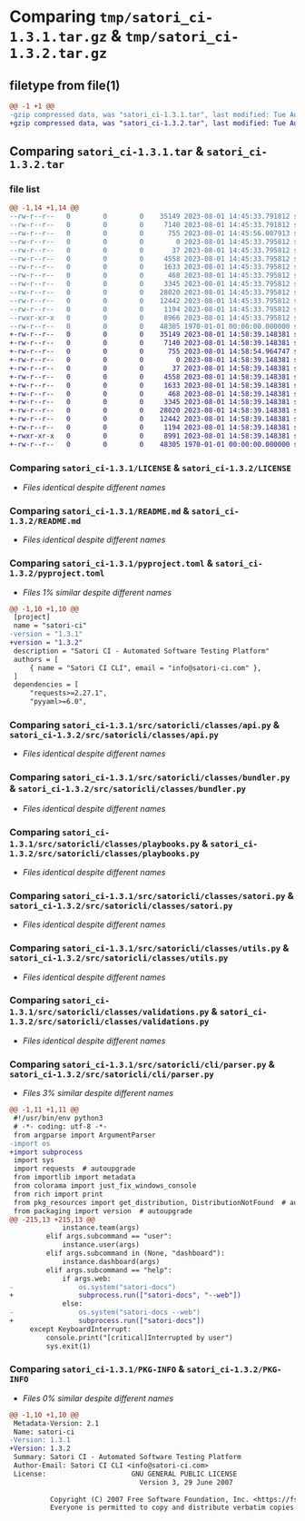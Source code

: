 # Comparing `tmp/satori_ci-1.3.1.tar.gz` & `tmp/satori_ci-1.3.2.tar.gz`

## filetype from file(1)

```diff
@@ -1 +1 @@
-gzip compressed data, was "satori_ci-1.3.1.tar", last modified: Tue Aug  1 14:45:56 2023, max compression
+gzip compressed data, was "satori_ci-1.3.2.tar", last modified: Tue Aug  1 14:58:54 2023, max compression
```

## Comparing `satori_ci-1.3.1.tar` & `satori_ci-1.3.2.tar`

### file list

```diff
@@ -1,14 +1,14 @@
--rw-r--r--   0        0        0    35149 2023-08-01 14:45:33.791812 satori_ci-1.3.1/LICENSE
--rw-r--r--   0        0        0     7140 2023-08-01 14:45:33.791812 satori_ci-1.3.1/README.md
--rw-r--r--   0        0        0      755 2023-08-01 14:45:56.007913 satori_ci-1.3.1/pyproject.toml
--rw-r--r--   0        0        0        0 2023-08-01 14:45:33.795812 satori_ci-1.3.1/src/satoricli/__init__.py
--rw-r--r--   0        0        0       37 2023-08-01 14:45:33.795812 satori_ci-1.3.1/src/satoricli/__main__.py
--rw-r--r--   0        0        0     4558 2023-08-01 14:45:33.795812 satori_ci-1.3.1/src/satoricli/classes/api.py
--rw-r--r--   0        0        0     1633 2023-08-01 14:45:33.795812 satori_ci-1.3.1/src/satoricli/classes/bundler.py
--rw-r--r--   0        0        0      468 2023-08-01 14:45:33.795812 satori_ci-1.3.1/src/satoricli/classes/models.py
--rw-r--r--   0        0        0     3345 2023-08-01 14:45:33.795812 satori_ci-1.3.1/src/satoricli/classes/playbooks.py
--rw-r--r--   0        0        0    28020 2023-08-01 14:45:33.795812 satori_ci-1.3.1/src/satoricli/classes/satori.py
--rw-r--r--   0        0        0    12442 2023-08-01 14:45:33.795812 satori_ci-1.3.1/src/satoricli/classes/utils.py
--rw-r--r--   0        0        0     1194 2023-08-01 14:45:33.795812 satori_ci-1.3.1/src/satoricli/classes/validations.py
--rwxr-xr-x   0        0        0     8966 2023-08-01 14:45:33.795812 satori_ci-1.3.1/src/satoricli/cli/parser.py
--rw-r--r--   0        0        0    48305 1970-01-01 00:00:00.000000 satori_ci-1.3.1/PKG-INFO
+-rw-r--r--   0        0        0    35149 2023-08-01 14:58:39.148381 satori_ci-1.3.2/LICENSE
+-rw-r--r--   0        0        0     7140 2023-08-01 14:58:39.148381 satori_ci-1.3.2/README.md
+-rw-r--r--   0        0        0      755 2023-08-01 14:58:54.964747 satori_ci-1.3.2/pyproject.toml
+-rw-r--r--   0        0        0        0 2023-08-01 14:58:39.148381 satori_ci-1.3.2/src/satoricli/__init__.py
+-rw-r--r--   0        0        0       37 2023-08-01 14:58:39.148381 satori_ci-1.3.2/src/satoricli/__main__.py
+-rw-r--r--   0        0        0     4558 2023-08-01 14:58:39.148381 satori_ci-1.3.2/src/satoricli/classes/api.py
+-rw-r--r--   0        0        0     1633 2023-08-01 14:58:39.148381 satori_ci-1.3.2/src/satoricli/classes/bundler.py
+-rw-r--r--   0        0        0      468 2023-08-01 14:58:39.148381 satori_ci-1.3.2/src/satoricli/classes/models.py
+-rw-r--r--   0        0        0     3345 2023-08-01 14:58:39.148381 satori_ci-1.3.2/src/satoricli/classes/playbooks.py
+-rw-r--r--   0        0        0    28020 2023-08-01 14:58:39.148381 satori_ci-1.3.2/src/satoricli/classes/satori.py
+-rw-r--r--   0        0        0    12442 2023-08-01 14:58:39.148381 satori_ci-1.3.2/src/satoricli/classes/utils.py
+-rw-r--r--   0        0        0     1194 2023-08-01 14:58:39.148381 satori_ci-1.3.2/src/satoricli/classes/validations.py
+-rwxr-xr-x   0        0        0     8991 2023-08-01 14:58:39.148381 satori_ci-1.3.2/src/satoricli/cli/parser.py
+-rw-r--r--   0        0        0    48305 1970-01-01 00:00:00.000000 satori_ci-1.3.2/PKG-INFO
```

### Comparing `satori_ci-1.3.1/LICENSE` & `satori_ci-1.3.2/LICENSE`

 * *Files identical despite different names*

### Comparing `satori_ci-1.3.1/README.md` & `satori_ci-1.3.2/README.md`

 * *Files identical despite different names*

### Comparing `satori_ci-1.3.1/pyproject.toml` & `satori_ci-1.3.2/pyproject.toml`

 * *Files 1% similar despite different names*

```diff
@@ -1,10 +1,10 @@
 [project]
 name = "satori-ci"
-version = "1.3.1"
+version = "1.3.2"
 description = "Satori CI - Automated Software Testing Platform"
 authors = [
     { name = "Satori CI CLI", email = "info@satori-ci.com" },
 ]
 dependencies = [
     "requests>=2.27.1",
     "pyyaml>=6.0",
```

### Comparing `satori_ci-1.3.1/src/satoricli/classes/api.py` & `satori_ci-1.3.2/src/satoricli/classes/api.py`

 * *Files identical despite different names*

### Comparing `satori_ci-1.3.1/src/satoricli/classes/bundler.py` & `satori_ci-1.3.2/src/satoricli/classes/bundler.py`

 * *Files identical despite different names*

### Comparing `satori_ci-1.3.1/src/satoricli/classes/playbooks.py` & `satori_ci-1.3.2/src/satoricli/classes/playbooks.py`

 * *Files identical despite different names*

### Comparing `satori_ci-1.3.1/src/satoricli/classes/satori.py` & `satori_ci-1.3.2/src/satoricli/classes/satori.py`

 * *Files identical despite different names*

### Comparing `satori_ci-1.3.1/src/satoricli/classes/utils.py` & `satori_ci-1.3.2/src/satoricli/classes/utils.py`

 * *Files identical despite different names*

### Comparing `satori_ci-1.3.1/src/satoricli/classes/validations.py` & `satori_ci-1.3.2/src/satoricli/classes/validations.py`

 * *Files identical despite different names*

### Comparing `satori_ci-1.3.1/src/satoricli/cli/parser.py` & `satori_ci-1.3.2/src/satoricli/cli/parser.py`

 * *Files 3% similar despite different names*

```diff
@@ -1,11 +1,11 @@
 #!/usr/bin/env python3
 # -*- coding: utf-8 -*-
 from argparse import ArgumentParser
-import os
+import subprocess
 import sys
 import requests  # autoupgrade
 from importlib import metadata
 from colorama import just_fix_windows_console
 from rich import print
 from pkg_resources import get_distribution, DistributionNotFound  # autoupgrade
 from packaging import version  # autoupgrade
@@ -215,13 +215,13 @@
             instance.team(args)
         elif args.subcommand == "user":
             instance.user(args)
         elif args.subcommand in (None, "dashboard"):
             instance.dashboard(args)
         elif args.subcommand == "help":
             if args.web:
-                os.system("satori-docs")
+                subprocess.run(["satori-docs", "--web"])
             else:
-                os.system("satori-docs --web")
+                subprocess.run(["satori-docs"])
     except KeyboardInterrupt:
         console.print("[critical]Interrupted by user")
         sys.exit(1)
```

### Comparing `satori_ci-1.3.1/PKG-INFO` & `satori_ci-1.3.2/PKG-INFO`

 * *Files 0% similar despite different names*

```diff
@@ -1,10 +1,10 @@
 Metadata-Version: 2.1
 Name: satori-ci
-Version: 1.3.1
+Version: 1.3.2
 Summary: Satori CI - Automated Software Testing Platform
 Author-Email: Satori CI CLI <info@satori-ci.com>
 License:                     GNU GENERAL PUBLIC LICENSE
                                Version 3, 29 June 2007
         
          Copyright (C) 2007 Free Software Foundation, Inc. <https://fsf.org/>
          Everyone is permitted to copy and distribute verbatim copies
```

